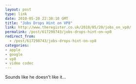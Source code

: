 ```yaml
---
layout: post
type: link
date: 2010-05-20 22:30:10 GMT
title: "Jobs Drops Hint on VP8"
link: http://www.theregister.co.uk/2010/05/20/jobs_on_vp8/
permalink: /post/617298743/jobs-drops-hint-on-vp8
redirect_from: 
  - /post/617298743/jobs-drops-hint-on-vp8
categories:
- apple
- google
- vp8
- video codec
---
```

Sounds like he doesn't like it...
